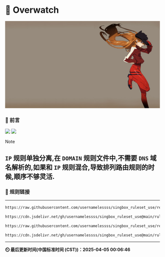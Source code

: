
# 🧸 Overwatch
![](https://raw.githubusercontent.com/usernamelessss/picture-bed/main/images/202504042256831.jpg)
### 📣 前言
![](https://shields.io/badge/-移除重复规则-ff69b4) ![](https://shields.io/badge/-IP&nbsp;规则单独存放不与&nbsp;DOMAIN&nbsp;等混合-green)
> [!NOTE]
**`IP` 规则单独分离,在 `DOMAIN` 规则文件中,不需要 `DNS` 域名解析的,如果和 `IP` 规则混合,导致排列路由规则的时候,顺序不够灵活.**
---

###  🔗 规则链接
---

```url
https://raw.githubusercontent.com/usernamelessss/singbox_ruleset_use/refs/heads/main/rule/Overwatch/Overwatch_IP.json
```

```url
https://cdn.jsdelivr.net/gh/usernamelessss/singbox_ruleset_use@main/rule/Overwatch/Overwatch_IP.json
```

```url
https://raw.githubusercontent.com/usernamelessss/singbox_ruleset_use/refs/heads/main/rule/Overwatch/Overwatch_IP.srs
```

```url
https://cdn.jsdelivr.net/gh/usernamelessss/singbox_ruleset_use@main/rule/Overwatch/Overwatch_IP.srs
```

---
**⏲️ 最后更新时间(中国标准时间 (CST))：2025-04-05 00:06:46**